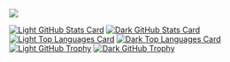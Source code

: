 ![](https://github-profile-summary-cards.vercel.app/api/cards/profile-details?username=taku-256&theme=github_dark)

[![Light GitHub Stats Card](https://github-readme-stats.vercel.app/api?username=taku-256&show_icons=true&count_private=true&theme=light#gh-light-mode-only)](https://github.com/taku-256#gh-light-mode-only)
[![Dark GitHub Stats Card](https://github-readme-stats.vercel.app/api?username=taku-256&show_icons=true&count_private=true&theme=dark#gh-dark-mode-only)](https://github.com/taku-256#gh-dark-mode-only)
[![Light Top Languages Card](https://github-readme-stats.vercel.app/api/top-langs/?username=taku-256&langs_count=8&hide=SWIG,Makefile&theme=light#gh-light-mode-only)](https://github.com/taku-256#gh-light-mode-only)
[![Dark Top Languages Card](https://github-readme-stats.vercel.app/api/top-langs/?username=taku-256&langs_count=8&hide=SWIG,Makefile&theme=dark#gh-dark-mode-only)](https://github.com/taku-256#gh-dark-mode-only)
[![Light GitHub Trophy](https://github-profile-trophy.vercel.app/?username=taku-256&theme=light#gh-light-mode-only)](https://github.com/taku-256#gh-light-mode-only)
[![Dark GitHub Trophy](https://github-profile-trophy.vercel.app/?username=taku-256&theme=discord#gh-dark-mode-only)](https://github.com/taku-256#gh-dark-mode-only)
